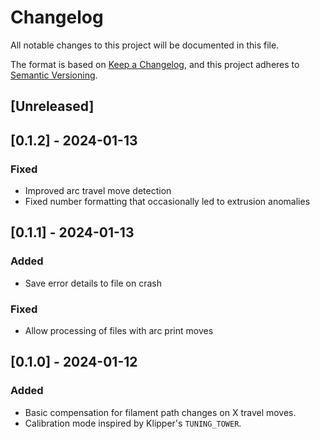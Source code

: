 # Changelog

All notable changes to this project will be documented in this file.

The format is based on [Keep a Changelog](https://keepachangelog.com/en/1.1.0/),
and this project adheres to [Semantic Versioning](https://semver.org/spec/v2.0.0.html).

## [Unreleased]

## [0.1.2] - 2024-01-13

### Fixed

- Improved arc travel move detection
- Fixed number formatting that occasionally led to extrusion anomalies

## [0.1.1] - 2024-01-13

### Added

- Save error details to file on crash

### Fixed

- Allow processing of files with arc print moves

## [0.1.0] - 2024-01-12

### Added

- Basic compensation for filament path changes on X travel moves.
- Calibration mode inspired by Klipper's `TUNING_TOWER`.